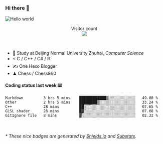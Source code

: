 ### Hi there 👋


<img src="https://raw.githubusercontent.com/sagar-viradiya/sagar-viradiya/master/resources/banner.png" alt="Hello world">
<p align="center"> 
  Visitor count<br/>
  <img src="https://profile-counter.glitch.me/youszoe/count.svg" />
</p>

<br/>


- 🍻  Study at Beijing Normal University Zhuhai, _Computer Science_
- ⚡  C / C++ / C# / R
- ✍️  One Hexo Blogger
- ♟  Chess / Chess960 


#### Coding status last week ⌨️

<!--START_SECTION:waka-->
```text
Markdown         3 hrs 5 mins    ████████████▒░░░░░░░░░░░░   49.00 % 
Other            2 hrs 5 mins    ████████▒░░░░░░░░░░░░░░░░   33.24 % 
C++              28 mins         ██░░░░░░░░░░░░░░░░░░░░░░░   07.65 % 
GLSL shader      26 mins         █▓░░░░░░░░░░░░░░░░░░░░░░░   07.08 % 
GitIgnore file   8 mins          ▓░░░░░░░░░░░░░░░░░░░░░░░░   02.32 % 
```
<!--END_SECTION:waka-->

<br/>

<center><img src="http://ghchart.rshah.org/409ba5/yousazoe" alt="" /></center>


<h6>* These nice badges are generated by <a href="https://shields.io/">Shields.io</a> and <a href="https://github.com/spencerwooo/Substats">Substats</a>.</h6>
